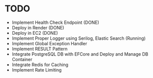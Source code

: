 # TODO

- Implement Health Check Endpoint (DONE)
- Deploy in Render (DONE)
- Deploy in EC2 (DONE)
- Implement Proper Logger using Serilog, Elastic Search (Running)
- Implement Global Exception Handler
- Implement RESULT Pattern
- Integrate PostgreSQL DB with EFCore and Deploy and Manage DB Container
- Integrate Redis for Caching
- Implement Rate Limiting
